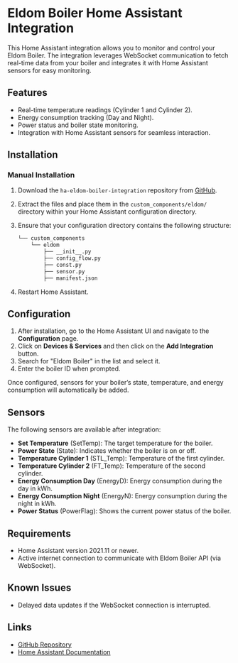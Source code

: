 # Eldom Boiler Home Assistant Integration

This Home Assistant integration allows you to monitor and control your Eldom Boiler. The integration leverages WebSocket communication to fetch real-time data from your boiler and integrates it with Home Assistant sensors for easy monitoring.

## Features
- Real-time temperature readings (Cylinder 1 and Cylinder 2).
- Energy consumption tracking (Day and Night).
- Power status and boiler state monitoring.
- Integration with Home Assistant sensors for seamless interaction.
  
## Installation

### Manual Installation

1. Download the `ha-eldom-boiler-integration` repository from [GitHub](https://github.com/gizmo-boss/ha-eldom-boiler-integration).
2. Extract the files and place them in the `custom_components/eldom/` directory within your Home Assistant configuration directory.
3. Ensure that your configuration directory contains the following structure:

    ```bash
    └── custom_components
        └── eldom
            ├── __init__.py
            ├── config_flow.py
            ├── const.py
            ├── sensor.py
            ├── manifest.json
    ```

4. Restart Home Assistant.

## Configuration

1. After installation, go to the Home Assistant UI and navigate to the **Configuration** page.
2. Click on **Devices & Services** and then click on the **Add Integration** button.
3. Search for "Eldom Boiler" in the list and select it.
4. Enter the boiler ID when prompted.

Once configured, sensors for your boiler’s state, temperature, and energy consumption will automatically be added.

## Sensors

The following sensors are available after integration:

- **Set Temperature** (SetTemp): The target temperature for the boiler.
- **Power State** (State): Indicates whether the boiler is on or off.
- **Temperature Cylinder 1** (STL_Temp): Temperature of the first cylinder.
- **Temperature Cylinder 2** (FT_Temp): Temperature of the second cylinder.
- **Energy Consumption Day** (EnergyD): Energy consumption during the day in kWh.
- **Energy Consumption Night** (EnergyN): Energy consumption during the night in kWh.
- **Power Status** (PowerFlag): Shows the current power status of the boiler.

## Requirements

- Home Assistant version 2021.11 or newer.
- Active internet connection to communicate with Eldom Boiler API (via WebSocket).

## Known Issues

- Delayed data updates if the WebSocket connection is interrupted.

## Links

- [GitHub Repository](https://github.com/gizmo-boss/ha-eldom-boiler-integration)
- [Home Assistant Documentation](https://www.home-assistant.io/docs/)
